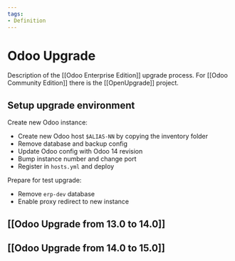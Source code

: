 ```yaml
---
tags:
- Definition
---
```

# Odoo Upgrade

Description of the [[Odoo Enterprise Edition]] upgrade process. For [[Odoo Community Edition]] there is the [[OpenUpgrade]] project.

## Setup upgrade environment

Create new Odoo instance:
* Create new Odoo host `$ALIAS-NN` by copying the inventory folder
* Remove database and backup config
* Update Odoo config with Odoo 14 revision
* Bump instance number and change port
* Register in `hosts.yml` and deploy

Prepare for test upgrade:
* Remove `erp-dev` database
* Enable proxy redirect to new instance

## [[Odoo Upgrade from 13.0 to 14.0]]

## [[Odoo Upgrade from 14.0 to 15.0]]